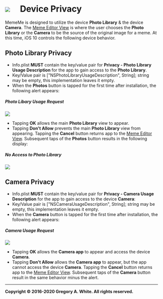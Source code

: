 # ![][AppIcon]&nbsp;&nbsp;&nbsp;&nbsp;&nbsp;Device Privacy

MemeMe is designed to utilize the device **Photo Library** & the device **Camera**.  The [Meme Editor View][MEV] is where the user chooses the **Photo Library** or the **Camera** to be the source of the original image for a meme.  At this time, iOS 10 controls the following device behavior.

## Photo Library Privacy

* Info.plist **MUST** contain the key/value pair for **Privacy - Photo Library Usage Description** for the app to gain access to the **Photo Library**.
* Key/Value pair is ["NSPhotoLibraryUsageDescription", String];  string may be empty,  this implementation leaves it empty.
* When the **Photos** button is tapped for the first time after installation, the following alert appears:

##### Photo Libary Usage Request
![][PhotoLibraryAlert]

* Tapping **OK** allows the main **Photo Library** view to appear.
* Tapping **Don't Allow** prevents the main **Photo Library** view from appearing.  Tapping the **Cancel** button returns app to the [Meme Editor View][MEV].  Subsequent taps of the **Photos** button results in the following display:

##### No Access to Photo Library
![][PhotoLibraryNoAccess]

## Camera Privacy

* Info.plist **MUST** contain the key/value pair for **Privacy - Camera Usage Description** for the app to gain access to the device **Camera**:
* Key/Value pair is ["NSCameraUsageDescription", String];  string may be empty, this implementation leaves it empty.
* When the **Camera** button is tapped for the first time after installation, the following alert appears:

##### Camera Usage Request
![][CameraAlert]

* Tapping **OK** allows the **Camera app** to appear and access the device **Camera**.
* Tapping **Don't Allow** allows the **Camera app** to appear, but the app cannot access the device **Camera**.  Tapping the **Cancel** button returns app to the [Meme Editor View][MEV].  Subsequent taps of the **Camera** button result in the same behavior minus the alert.

---
**Copyright © 2016-2020 Gregory A. White. All rights reserved.**



[AppIcon]:               ../images/MemeMeAppIcon_80.png

[CameraAlert]:           ../images/CameraUsageAlert.png
[PhotoLibraryAlert]:     ../images/PhotosUsageAlert.png
[PhotoLibraryNoAccess]:  ../images/PhotoLibraryNoAccess.png

[MEV]:                   ./MemeEditorView.md

